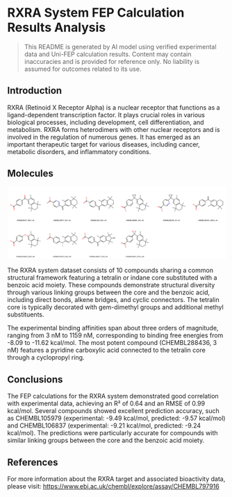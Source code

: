 # RXRA System FEP Calculation Results Analysis

> This README is generated by AI model using verified experimental data and Uni-FEP calculation results. Content may contain inaccuracies and is provided for reference only. No liability is assumed for outcomes related to its use.

## Introduction

RXRA (Retinoid X Receptor Alpha) is a nuclear receptor that functions as a ligand-dependent transcription factor. It plays crucial roles in various biological processes, including development, cell differentiation, and metabolism. RXRA forms heterodimers with other nuclear receptors and is involved in the regulation of numerous genes. It has emerged as an important therapeutic target for various diseases, including cancer, metabolic disorders, and inflammatory conditions.

## Molecules

![Molecular structures of representative compounds](mol_grid.png)

The RXRA system dataset consists of 10 compounds sharing a common structural framework featuring a tetralin or indane core substituted with a benzoic acid moiety. These compounds demonstrate structural diversity through various linking groups between the core and the benzoic acid, including direct bonds, alkene bridges, and cyclic connectors. The tetralin core is typically decorated with gem-dimethyl groups and additional methyl substituents.

The experimental binding affinities span about three orders of magnitude, ranging from 3 nM to 1159 nM, corresponding to binding free energies from -8.09 to -11.62 kcal/mol. The most potent compound (CHEMBL288436, 3 nM) features a pyridine carboxylic acid connected to the tetralin core through a cyclopropyl ring.

## Conclusions

The FEP calculations for the RXRA system demonstrated good correlation with experimental data, achieving an R² of 0.64 and an RMSE of 0.99 kcal/mol. Several compounds showed excellent prediction accuracy, such as CHEMBL105979 (experimental: -9.49 kcal/mol, predicted: -9.57 kcal/mol) and CHEMBL106837 (experimental: -9.21 kcal/mol, predicted: -9.24 kcal/mol). The predictions were particularly accurate for compounds with similar linking groups between the core and the benzoic acid moiety.

## References

For more information about the RXRA target and associated bioactivity data, please visit:
https://www.ebi.ac.uk/chembl/explore/assay/CHEMBL797916 
